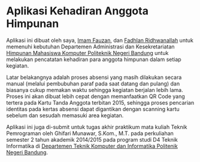 # Aplikasi Kehadiran Anggota Himpunan

Aplikasi ini dibuat oleh saya, [Imam Fauzan](http://github.com/imamfzn), dan [Fadhlan Ridhwanallah](http://github.com/FadhlanR) untuk memenuhi kebutuhan Departemen Administrasi dan Kesekretariatan [Himpunan Mahasiswa Komputer Politeknik Negeri Bandung](http://himakom.jtk.polban.ac.id/) untuk melakukan pencatatan kehadiran para anggota himpunan dalam setiap kegiatan.

Latar belakangnya adalah proses absensi yang masih dilakukan secara manual (melalui pembubuhan paraf pada saat datang dan pulang) dan biasanya cukup memakan waktu sehingga kegiatan berjalan lebih lama. Proses ini akan dibuat lebih cepat dengan memanfaatkan QR Code yang tertera pada Kartu Tanda Anggota terbitan 2015, sehingga proses pencarian identitas pada kertas absensi dapat digantikan dengan scanning kartu sebelum dan sesudah memasuki area kegiatan.

Aplikasi ini juga di-submit untuk tugas akhir praktikum mata kuliah Teknik Pemrograman oleh Ghifari Munawar, S.Kom., M.T. pada perkuliahan semester 2 tahun akademik 2014/2015 pada program studi D4 Teknik Informatika di [Departemen Teknik Komputer dan Informatika Politenik Negeri Bandung](http://www.jtk.polban.ac.id/).
